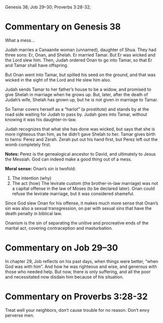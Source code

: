 Genesis 38; Job 29–30; Proverbs 3:28-32;
# Commentary on Genesis 38
What a mess…

Judah marries a Canaanite woman (unnamed), daughter of Shua. They had three sons: Er, Onan, and Shelah. Er married Tamar. But Er was wicked and the Lord slew him. Then, Judah ordered Onan to go into Tamar, so that Er and Tamar shall have offspring.

But Onan went into Tamar, but spilled his seed on the ground, and that was wicked in the sight of the Lord and He slew him also.

Judah sends Tamar to her father’s house to be a widow, and promised to give Shelah in marriage when he grows up. But, later, after the death of Judah’s wife, Shelah has grown up, but he is not given in marriage to Tamar.

So Tamar covers herself as a “harlot” (a prostitute) and stands by at the road side waiting for Judah to pass by. Judah goes into Tamar, without knowing it was his daughter-in-law.

Judah recognizes that what she has done was wicked, but says that she is more righteous than him, as he didn’t gave Shelah to her. Tamar gives birth to twins: Perez and Zerah. Zerah put out his hand first, but Perez left out the womb completely first.

**Notes:**
Perez is the genealogical ancestor to David, and ultimately to Jesus the Messiah. God can indeed make a good thing out of a mess.

**Moral sense:**
Onan’s sin is twofold:
1. The intention (why)
2. The act (how)
The levirate custom (the brother-in-law marriage) was not a capital offense in the law of Moses (to be declared later). Onan could refuse the levirate marriage, but it was considered shameful.

Since God slew Onan for his offense, it makes much more sense that Onan’s sin was also a sexual transgression, on par with sexual sins that have the death penalty in biblical law.

Onanism is the sin of separating the unitive and procreative ends of the marital act, covering contraception and masturbation.
# Commentary on Job 29–30
In chapter 29, Job reflects on his past days, when things were better, “when God was with him”. And how he was righteous and wise, and generous with those who needed help. But now, there is only suffering, and all the poor and necessitated now disdain him because of his situation.
# Commentary on Proverbs 3:28-32
Treat well your neighbors, don’t cause trouble for no reason. Don’t envy perverse men.